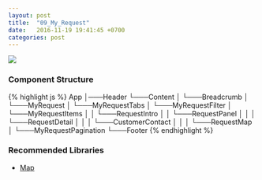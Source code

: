```yaml
---
layout: post
title:  "09_My_Request"
date:   2016-11-19 19:41:45 +0700
categories: post
---
```


<img src="{{ site.github.url }}/images/posts/2016-11-19/09_My_Request.jpg">

### Component Structure

{% highlight js %}
App
│───Header
└───Content
│   └───Breadcrumb
│   └───MyRequest
│       └───MyRequestTabs
│           └───MyRequestFilter
│           └───MyRequestItems
│           │   └───RequestIntro
│           │   └───RequestPanel
│           │   │   └───RequestDetail
│           │   │   └───CustomerContact
│           │   │   └───RequestMap
│           └───MyRequestPagination
└───Footer
{% endhighlight %}

### Recommended Libraries

* [Map](https://github.com/istarkov/google-map-react)
